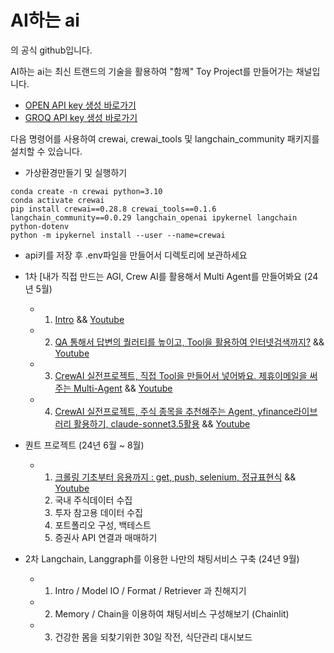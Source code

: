 ﻿# AI하는 ai

의 공식 github입니다.


AI하는 ai는 최신 트랜드의 기술을 활용하여 "함께" Toy Project를 만들어가는 채널입니다.

- [OPEN API key 생성 바로가기](https://platform.openai.com/api-keys)
- [GROQ API key 생성 바로가기](https://console.groq.com/keys)

다음 명령어를 사용하여 crewai, crewai_tools 및 langchain_community 패키지를 설치할 수 있습니다.

- 가상환경만들기 및 실행하기
```
conda create -n crewai python=3.10
conda activate crewai
pip install crewai==0.28.8 crewai_tools==0.1.6 langchain_community==0.0.29 langchain_openai ipykernel langchain python-dotenv
python -m ipykernel install --user --name=crewai
```

- api키를 저장 후 .env파일을 만들어서 디렉토리에 보관하세요

- 1차 [내가 직접 만드는 AGI, Crew AI를 활용해서 Multi Agent를 만들어봐요 (24년 5월)
    - 1. [Intro](https://github.com/jeong-wooseok/AIdoingai/blob/main/1%EA%B0%95/Create%20Agents%20to%20Research%20and%20Write%20an%20Article_jeong.ipynb)  &&  [Youtube](https://youtu.be/QKjNmGM_LFw?si=lBYAkc0bOtpLIbYM)
    - 2. [QA 통해서 답변의 퀄러티를 높이고, Tool을 활용하여 인터넷검색까지?](https://github.com/jeong-wooseok/AIdoingai/blob/main/CrewAI2_%EB%82%98%EB%A7%8C%EC%9D%98Agent%EB%A7%8C%EB%93%A4%EA%B8%B0/2%EA%B0%95_jeong.ipynb) &&  [Youtube](https://www.youtube.com/watch?v=Lv2ScMY6JWA)
    - 3. [CrewAI 실전프로젝트, 직접 Tool을 만들어서 넣어봐요. 제휴이메일을 써주는 Multi-Agent](https://github.com/jeong-wooseok/AIdoingai/blob/main/CrewAI3_%EC%97%85%EB%AC%B4%EC%A0%9C%ED%9C%B4%EC%9D%B4%EB%A9%94%EC%9D%BCAgent/3%EA%B0%95_jeong.ipynb) &&  [Youtube](https://www.youtube.com/watch?v=QCr2a8qmVtE)
    - 4. [CrewAI 실전프로젝트, 주식 종목을 추천해주는 Agent, yfinance라이브러리 활용하기, claude-sonnet3.5활용](https://github.com/jeong-wooseok/AIdoingai/blob/main/CrewAI4_%EC%A3%BC%EC%8B%9D%ED%88%AC%EC%9E%90%EC%A0%84%EB%9E%B5Agent/4%EA%B0%95_jeong.ipynb) &&  [Youtube](https://www.youtube.com/watch?v=5Hpvhq2heRw)
- 퀀트 프로젝트 (24년 6월 ~ 8월)
    - 1. [크롤링 기초부터 응용까지 : get, push, selenium, 정규표현식](https://github.com/jeong-wooseok/AIdoingai/blob/main/Quant1_%ED%81%AC%EB%A1%A4%EB%A7%81/%ED%81%AC%EB%A1%A4%EB%A7%81%EA%B8%B0%EC%B4%88%EB%B6%80%ED%84%B0%EC%9D%91%EC%9A%A9%EA%B9%8C%EC%A7%80.ipynb) &&  [Youtube](https://youtu.be/6QljRIThROU)
      2. 국내 주식데이터 수집
      3. 투자 참고용 데이터 수집
      4. 포트폴리오 구성, 백테스트
      5. 증권사 API 연결과 매매하기
- 2차 Langchain, Langgraph를 이용한 나만의 채팅서비스 구축 (24년 9월)
    - 1. Intro / Model IO / Format / Retriever 과 친해지기
    - 2. Memory / Chain을 이용하여 채팅서비스 구성해보기 (Chainlit)
    - 3. 건강한 몸을 되찾기위한 30일 작전, 식단관리 대시보드
